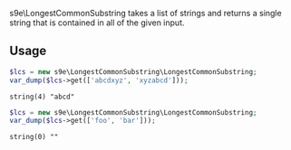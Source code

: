 s9e\LongestCommonSubstring takes a list of strings and returns a single string that is contained in all of the given input.


## Usage

```php
$lcs = new s9e\LongestCommonSubstring\LongestCommonSubstring;
var_dump($lcs->get(['abcdxyz', 'xyzabcd']));
```
```
string(4) "abcd"
```

```php
$lcs = new s9e\LongestCommonSubstring\LongestCommonSubstring;
var_dump($lcs->get(['foo', 'bar']));
```
```
string(0) ""
```
